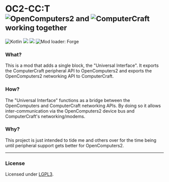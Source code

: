 # OC2-CC:T <br> <sup>![OpenComputers2](https://github.com/fnuecke/oc2) and ![ComputerCraft](https://github.com/cc-tweaked/CC-Tweaked) working together</sup>

![Kotlin](https://img.shields.io/badge/kotlin-2D2D2D.svg?style=for-the-badge&logo=kotlin&logoColor=E04E14) [![](https://cf.way2muchnoise.eu/573374.svg)](https://www.curseforge.com/minecraft/mc-mods/oc2-cc-t) [![](https://cf.way2muchnoise.eu/versions/573374.svg)](https://www.curseforge.com/minecraft/mc-mods/oc2-cc-t) ![Mod loader: Forge](https://img.shields.io/static/v1?style=flat-square&label=Mod%20Loader&message=Forge&labelColor=2D2D2D&color=E04E14)

### What?
This is a mod that adds a single block, the "Universal Interface". It exports the ComputerCraft peripheral API to OpenComputers2 and exports the OpenComputers2 networking API to ComputerCraft.

### How?
The "Universal Interface" functions as a bridge between the OpenComputers and ComputerCraft networking APIs. By doing so it allows inter-communication via the OpenComputers2 device bus and ComputerCraft's networking/modems.

### Why?
This project is just intended to tide me and others over for the time being until peripheral support gets better for OpenComputers2.


---
### License

Licensed under [LGPL3](/LICENSE).
